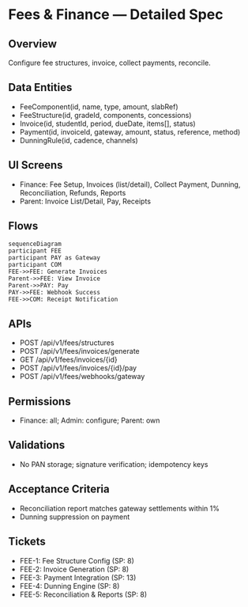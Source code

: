 # Fees & Finance — Detailed Spec

## Overview
Configure fee structures, invoice, collect payments, reconcile.

## Data Entities
- FeeComponent(id, name, type, amount, slabRef)
- FeeStructure(id, gradeId, components, concessions)
- Invoice(id, studentId, period, dueDate, items[], status)
- Payment(id, invoiceId, gateway, amount, status, reference, method)
- DunningRule(id, cadence, channels)

## UI Screens
- Finance: Fee Setup, Invoices (list/detail), Collect Payment, Dunning, Reconciliation, Refunds, Reports
- Parent: Invoice List/Detail, Pay, Receipts

## Flows
```mermaid
sequenceDiagram
participant FEE
participant PAY as Gateway
participant COM
FEE->>FEE: Generate Invoices
Parent->>FEE: View Invoice
Parent->>PAY: Pay
PAY->>FEE: Webhook Success
FEE->>COM: Receipt Notification
```

## APIs
- POST /api/v1/fees/structures
- POST /api/v1/fees/invoices/generate
- GET /api/v1/fees/invoices/{id}
- POST /api/v1/fees/invoices/{id}/pay
- POST /api/v1/fees/webhooks/gateway

## Permissions
- Finance: all; Admin: configure; Parent: own

## Validations
- No PAN storage; signature verification; idempotency keys

## Acceptance Criteria
- Reconciliation report matches gateway settlements within 1%
- Dunning suppression on payment

## Tickets
- FEE-1: Fee Structure Config (SP: 8)
- FEE-2: Invoice Generation (SP: 8)
- FEE-3: Payment Integration (SP: 13)
- FEE-4: Dunning Engine (SP: 8)
- FEE-5: Reconciliation & Reports (SP: 8)
